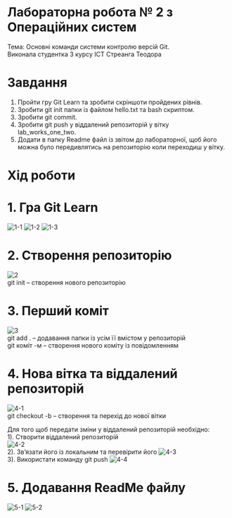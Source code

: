 # Лабораторна робота № 2 з Операційних систем
Тема: Основні команди системи контролю версій Git.    
Виконала студентка 3 курсу ІСТ Стреанга Теодора

# Завдання
1)	Пройти гру Git Learn та зробити скріншоти пройдених рівнів.
2)	Зробити git init папки із файлом  hello.txt та bash скриптом.
3)	Зробити git commit.
4)	Зробити git push у віддалений репозиторій у вітку lab_works_one_two.
5)	Додати в папку Readme файл із звітом до лабораторної, щоб його можна було передивлятись на репозиторію коли переходиш у вітку.
# Хід роботи
# 1. Гра Git Learn
![1-1](https://user-images.githubusercontent.com/95693614/197811231-267c36d2-559e-4a4e-865d-916d206a8428.png)
![1-2](https://user-images.githubusercontent.com/95693614/197811248-18b6b3ef-e7f6-42ea-90a0-8e4b438179a0.png)
![1-3](https://user-images.githubusercontent.com/95693614/197811259-476e0011-177d-45dd-b635-7c01281fa5c9.png)
# 2. Створення репозиторію
![2](https://user-images.githubusercontent.com/95693614/197811437-f8f6fe87-0839-4d56-863d-aa77b079b86c.png)    
git init – створення нового репозиторію
# 3. Перший коміт
![3](https://user-images.githubusercontent.com/95693614/197811639-59c559c5-5a68-48ec-a5dd-47c18a97f796.png)    
git  add . – додавання папки із усім її вмістом у репозиторій    
git коміт -м – створення нового коміту із повідомленням
# 4. Нова вітка та віддалений репозиторій
![4-1](https://user-images.githubusercontent.com/95693614/197811770-d121f88d-a293-48e4-aedb-7ed8547913a2.png)    
git checkout -b – створення та перехід до нової вітки 

Для того щоб передати зміни у віддалений репозиторій необхідно:   
1). Створити віддалений репозиторій    
![4-2](https://user-images.githubusercontent.com/95693614/197811930-c7465d66-de4f-40f3-99ed-46e9746b7b5f.png)    
2). Зв’язати його із локальним та перевірити його
![4-3](https://user-images.githubusercontent.com/95693614/197812016-8361ddc6-7ce9-463d-98dc-26b95ce7c5ce.png)    
3). Використати команду git push
![4-4](https://user-images.githubusercontent.com/95693614/197812067-63b0abb1-835e-4b57-8ed1-1eb7f7384426.png)
# 5. Додавання ReadMe файлу
![5-1](https://user-images.githubusercontent.com/95693614/197812437-f29d8fce-ffef-49af-9490-14625aa3f0bd.png)
![5-2](https://user-images.githubusercontent.com/95693614/197812436-db999b2f-ba80-4309-ad39-efcadd8b1662.png)
